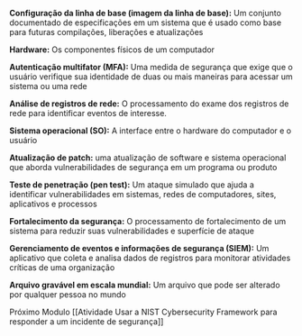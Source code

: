 **Configuração da linha de base (imagem da linha de base):** Um conjunto documentado de especificações em um sistema que é usado como base para futuras compilações, liberações e atualizações

**Hardware:** Os componentes físicos de um computador

**Autenticação multifator (MFA):** Uma medida de segurança que exige que o usuário verifique sua identidade de duas ou mais maneiras para acessar um sistema ou uma rede

**Análise de registros de rede:** O processamento do exame dos registros de rede para identificar eventos de interesse.

**Sistema operacional (SO):** A interface entre o hardware do computador e o usuário

**Atualização de patch:** uma atualização de software e sistema operacional que aborda vulnerabilidades de segurança em um programa ou produto

**Teste de penetração (pen test):** Um ataque simulado que ajuda a identificar vulnerabilidades em sistemas, redes de computadores, sites, aplicativos e processos

**Fortalecimento da segurança:** O processamento de fortalecimento de um sistema para reduzir suas vulnerabilidades e superfície de ataque

**Gerenciamento de eventos e informações de segurança (SIEM):** Um aplicativo que coleta e analisa dados de registros para monitorar atividades críticas de uma organização

**Arquivo gravável em escala mundial:** Um arquivo que pode ser alterado por qualquer pessoa no mundo

Próximo Modulo [[Atividade Usar a NIST Cybersecurity Framework para responder a um incidente de segurança]]
